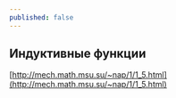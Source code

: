 ```yaml
---
published: false
---
```

## Индуктивные функции

[http://mech.math.msu.su/~nap/1/1_5.html](http://mech.math.msu.su/~nap/1/1_5.html)
